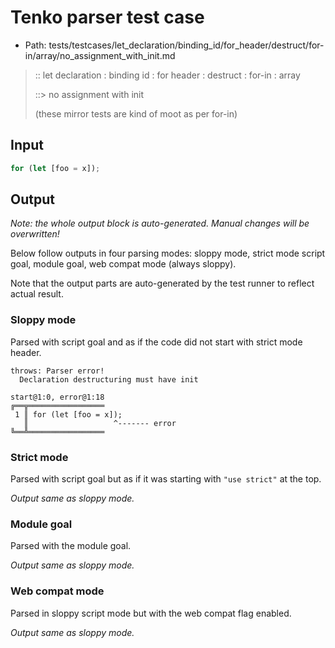 # Tenko parser test case

- Path: tests/testcases/let_declaration/binding_id/for_header/destruct/for-in/array/no_assignment_with_init.md

> :: let declaration : binding id : for header : destruct : for-in : array
>
> ::> no assignment with init
>
> (these mirror tests are kind of moot as per for-in)

## Input

`````js
for (let [foo = x]);
`````

## Output

_Note: the whole output block is auto-generated. Manual changes will be overwritten!_

Below follow outputs in four parsing modes: sloppy mode, strict mode script goal, module goal, web compat mode (always sloppy).

Note that the output parts are auto-generated by the test runner to reflect actual result.

### Sloppy mode

Parsed with script goal and as if the code did not start with strict mode header.

`````
throws: Parser error!
  Declaration destructuring must have init

start@1:0, error@1:18
╔══╦═════════════════
 1 ║ for (let [foo = x]);
   ║                   ^------- error
╚══╩═════════════════

`````

### Strict mode

Parsed with script goal but as if it was starting with `"use strict"` at the top.

_Output same as sloppy mode._

### Module goal

Parsed with the module goal.

_Output same as sloppy mode._

### Web compat mode

Parsed in sloppy script mode but with the web compat flag enabled.

_Output same as sloppy mode._
